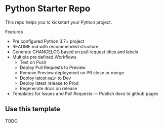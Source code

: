 # Python Starter Repo
This repo helps you to kickstart your Python project. 

Features
- Pre configured Python 3.7+ project
- README.md with recommended structure
- Generate CHANGELOG based on pull request titles and labels
- Multiple pre defined Workflows
  - Test on Push
  - Deploy Pull Requests to Preview
  - Remove Preview deployment on PR close or merge
  - Deploy latest `main` to Dev
  - Deploy latest release to Prod
  - Regenerate docs on release
- Templates for Issues and Pull Requests
— Publish docs to github pages

## Use this template
TODO
